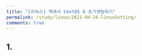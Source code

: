```yaml
---
title: "[리눅스] 맥에서 CentOS 8 초기셋팅하기"
permalink: /study/linux/2021-04-26-linuxSetting/
comments: true
---
```


## 1.
